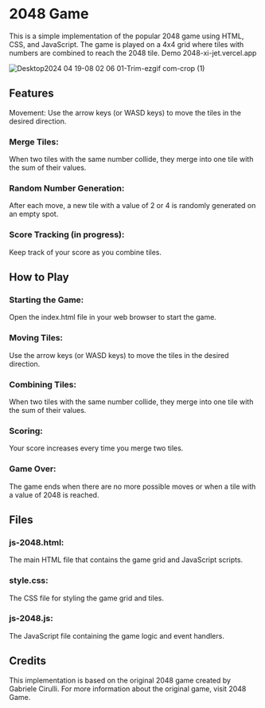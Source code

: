 # 2048 Game
This is a simple implementation of the popular 2048 game using HTML, CSS, and JavaScript. The game is played on a 4x4 grid where tiles with numbers are combined to reach the 2048 tile.
Demo 2048-xi-jet.vercel.app

![Desktop2024 04 19-08 02 06 01-Trim-ezgif com-crop (1)](https://github.com/xya89/2048/assets/73208606/3065b171-2d1a-4072-ae75-c58597259d75)


## Features
Movement: Use the arrow keys (or WASD keys) to move the tiles in the desired direction.
### Merge Tiles: 
When two tiles with the same number collide, they merge into one tile with the sum of their values.
### Random Number Generation: 
After each move, a new tile with a value of 2 or 4 is randomly generated on an empty spot.
### Score Tracking (in progress): 
Keep track of your score as you combine tiles.

## How to Play
### Starting the Game: 
Open the index.html file in your web browser to start the game.
### Moving Tiles: 
Use the arrow keys (or WASD keys) to move the tiles in the desired direction.
### Combining Tiles: 
When two tiles with the same number collide, they merge into one tile with the sum of their values.
### Scoring: 
Your score increases every time you merge two tiles.
### Game Over: 
The game ends when there are no more possible moves or when a tile with a value of 2048 is reached.

## Files
### js-2048.html: 
The main HTML file that contains the game grid and JavaScript scripts.
### style.css: 
The CSS file for styling the game grid and tiles.
### js-2048.js: 
The JavaScript file containing the game logic and event handlers.

## Credits
This implementation is based on the original 2048 game created by Gabriele Cirulli. For more information about the original game, visit 2048 Game.

